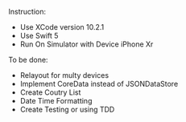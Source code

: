 Instruction:
- Use XCode version 10.2.1
- Use Swift 5
- Run On Simulator with Device iPhone Xr

To be done:
- Relayout for multy devices
- Implement CoreData instead of JSONDataStore
- Create Coutry List
- Date Time Formatting
- Create Testing or using TDD
